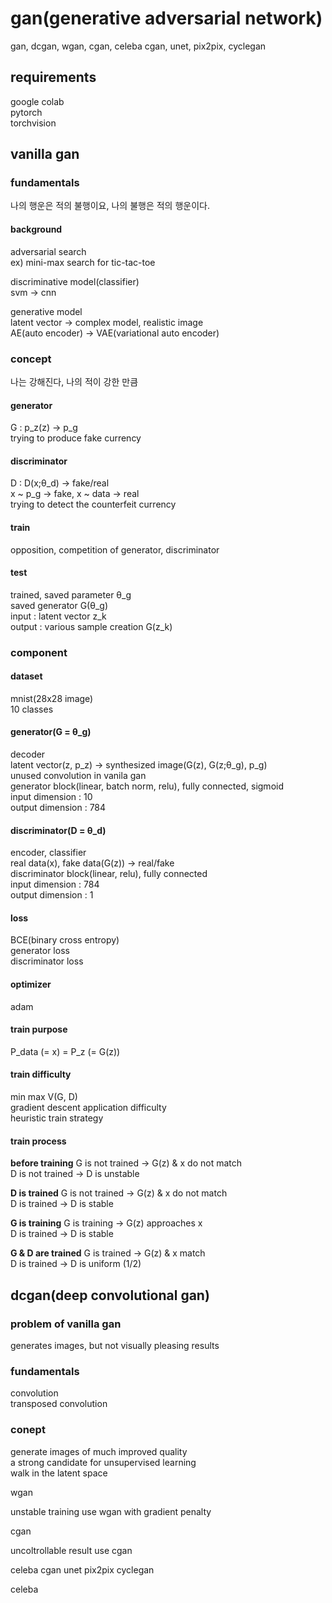 # gan(generative adversarial network)
gan, dcgan, wgan, cgan, celeba cgan, unet, pix2pix, cyclegan

## requirements
google colab  
pytorch  
torchvision

## vanilla gan
### fundamentals
나의 행운은 적의 불행이요, 나의 불행은 적의 행운이다.

#### background
adversarial search  
ex) mini-max search for tic-tac-toe

discriminative model(classifier)  
svm -> cnn

generative model  
latent vector -> complex model, realistic image  
AE(auto encoder) -> VAE(variational auto encoder)

### concept
나는 강해진다, 나의 적이 강한 만큼

#### generator
G : p_z(z) -> p_g  
trying to produce fake currency

#### discriminator
D : D(x;θ_d) -> fake/real  
x ~ p_g -> fake, x ~ data -> real  
trying to detect the counterfeit currency

#### train
opposition, competition of generator, discriminator

#### test
trained, saved parameter θ_g  
saved generator G(θ_g)  
input : latent vector z_k  
output : various sample creation G(z_k)

### component
#### dataset
mnist(28x28 image)  
10 classes

#### generator(G = θ_g)
decoder  
latent vector(z, p_z) -> synthesized image(G(z), G(z;θ_g), p_g)  
unused convolution in vanila gan  
generator block(linear, batch norm, relu), fully connected, sigmoid  
input dimension : 10  
output dimension : 784

#### discriminator(D = θ_d)
encoder, classifier  
real data(x), fake data(G(z)) -> real/fake  
discriminator block(linear, relu), fully connected  
input dimension : 784  
output dimension : 1

#### loss
BCE(binary cross entropy)  
generator loss  
discriminator loss

#### optimizer
adam

#### train purpose
P_data (= x) = P_z (= G(z))

#### train difficulty
min max V(G, D)  
gradient descent application difficulty  
heuristic train strategy

#### train process
**before training**
G is not trained -> G(z) & x do not match  
D is not trained -> D is unstable

**D is trained**
G is not trained -> G(z) & x do not match  
D is trained -> D is stable

**G is training**
G is training -> G(z) approaches x  
D is trained -> D is stable

**G & D are trained**
G is trained -> G(z) & x match  
D is trained -> D is uniform (1/2)

## dcgan(deep convolutional gan)

### problem of vanilla gan

generates images, but not visually pleasing results  

### fundamentals

convolution  
transposed convolution

### conept

generate images of much improved quality  
a strong candidate for unsupervised learning  
walk in the latent space  


wgan

unstable training
use wgan with gradient penalty

cgan

uncoltrollable result
use cgan

celeba cgan
unet
pix2pix
cyclegan



celeba


